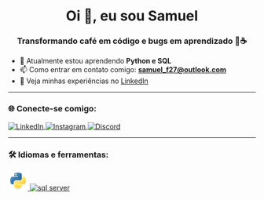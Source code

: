 <h1 align="center">Oi 👋, eu sou Samuel</h1>
<h3 align="center">Transformando café em código e bugs em aprendizado 🚀☕</h3>

- 🌱 Atualmente estou aprendendo **Python e SQL**
- 📫 Como entrar em contato comigo: **samuel_f27@outlook.com**
- 📄 Veja minhas experiências no [LinkedIn](https://www.linkedin.com/in/samuel-ferreira27/)

---

<h3 align="left">🌐 Conecte-se comigo:</h3>
<p align="left">
<a href="https://www.linkedin.com/in/samuel-ferreira27/" target="_blank">
  <img align="center" src="https://raw.githubusercontent.com/rahuldkjain/github-profile-readme-generator/master/src/images/icons/Social/linked-in-alt.svg" alt="LinkedIn" height="30" width="40"/>
</a>
<a href="https://instagram.com/samuuka_zs" target="_blank">
  <img align="center" src="https://raw.githubusercontent.com/rahuldkjain/github-profile-readme-generator/master/src/images/icons/Social/instagram.svg" alt="Instagram" height="30" width="40"/>
</a>
<a href="https://discord.com/users/samuuka_zs" target="_blank">
  <img align="center" src="https://raw.githubusercontent.com/rahuldkjain/github-profile-readme-generator/master/src/images/icons/Social/discord.svg" alt="Discord" height="30" width="40"/>
</a>
</p>

---

<h3 align="left">🛠️ Idiomas e ferramentas:</h3>
<p align="left">
  <a href="https://www.python.org" target="_blank" rel="noreferrer">
    <img src="https://raw.githubusercontent.com/devicons/devicon/master/icons/python/python-original.svg" alt="python" width="40" height="40"/>
  </a>
  <a href="https://www.microsoft.com/en-us/sql-server" target="_blank" rel="noreferrer">
    <img src="https://www.svgrepo.com/show/303229/microsoft-sql-server-logo.svg" alt="sql server" width="40" height="40"/>
  </a>
  <a href="https://www.w3.org/html/" target="_blank" rel="noreferrer">
    <i



<img src="https://raw.githubusercontent.com/SAMUEL /SAMUEL /output/snake.svg" alt="Snake animation" />

###
